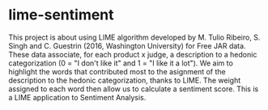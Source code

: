 # lime-sentiment

This project is about using LIME algorithm developed by M. Tulio Ribeiro, S. Singh and C. Guestrin (2016, Washington University) for Free JAR data.
These data associate, for each product x judge, a description to a hedonic categorization (0 = "I don't like it" and 1 = "I like it a lot"). We aim to highlight the words that contributed most to the asignment of the description to the hedonic categorization, thanks to LIME. The weight assigned to each word then allow us to calculate a sentiment score. This is a LIME application to Sentiment Analysis.

